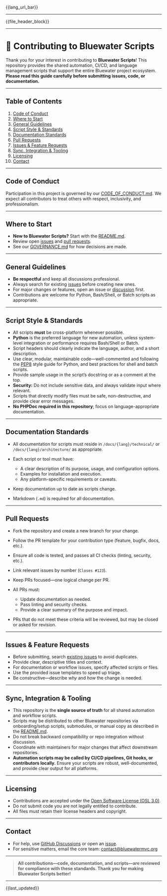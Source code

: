 <!-- Language Bar (automated on commit) -->
{{lang_url_bar}}

---

<!-- File Header Metadata Block -->
{{file_header_block}}

---

# 🌊 Contributing to Bluewater Scripts

Thank you for your interest in contributing to **Bluewater Scripts**!
This repository provides the shared automation, CI/CD, and language management scripts that support the entire Bluewater project ecosystem.
**Please read this guide carefully before submitting issues, code, or documentation.**

---

## Table of Contents

1. [Code of Conduct](#code-of-conduct)
2. [Where to Start](#where-to-start)
3. [General Guidelines](#general-guidelines)
4. [Script Style & Standards](#script-style--standards)
5. [Documentation Standards](#documentation-standards)
6. [Pull Requests](#pull-requests)
7. [Issues & Feature Requests](#issues--feature-requests)
8. [Sync, Integration & Tooling](#sync-integration--tooling)
9. [Licensing](#licensing)
10. [Contact](#contact)

---

## Code of Conduct

Participation in this project is governed by our 
[CODE_OF_CONDUCT.md](./CODE_OF_CONDUCT.md).
We expect all contributors to treat others with respect, inclusivity, and professionalism.

---

## Where to Start

* **New to Bluewater Scripts?** Start with the 
[README.md](README.md).
* Review open [issues](../../issues) and [pull requests](../../pulls).
* See our [GOVERNANCE.md](GOVERNANCE.md) for how decisions are made.

---

## General Guidelines

* **Be respectful** and keep all discussions professional.
* Always search for existing [issues](../../issues) before creating new ones.
* For major changes or features, open an issue or [discussion](../../discussions) first.
* Contributions are welcome for Python, Bash/Shell, or Batch scripts as appropriate.

---

## Script Style & Standards

* All scripts **must** be cross-platform whenever possible.
* **Python** is the preferred language for new automation, unless system-level integration or performance requires Bash/Shell or Batch.
* Script headers should clearly indicate the language, author, and a short description.
* Use clear, modular, maintainable code—well-commented and following the [PEP8](https://peps.python.org/pep-0008/) style guide for Python, and best practices for shell and batch scripts.
* Provide sample usage in the script’s docstring or as a comment at the top.
* **Security:** Do not include sensitive data, and always validate input where relevant.
* Scripts that directly modify files must be safe, non-destructive, and provide clear error messages.
* **No PHPDoc required in this repository**; focus on language-appropriate documentation.

---

## Documentation Standards

* All documentation for scripts must reside in `/docs/{lang}/technical/` or `/docs/{lang}/architecture/` as appropriate.
* Each script or tool must have:

    * A clear description of its purpose, usage, and configuration options.
    * Examples for installation and execution.
    * Any platform-specific requirements or caveats.
* Keep documentation up to date as scripts change.
* Markdown (`.md`) is required for all documentation.

---

## Pull Requests

* Fork the repository and create a new branch for your change.
* Follow the PR template for your contribution type (feature, bugfix, docs, etc.).
* Ensure all code is tested, and passes all CI checks (linting, security, etc.).
* Link relevant issues by number (`Closes #123`).
* Keep PRs focused—one logical change per PR.
* All PRs must:

    * Update documentation as needed.
    * Pass linting and security checks.
    * Provide a clear summary of the purpose and impact.
* PRs that do not meet these criteria will be reviewed, but may be closed or asked for revision.

---

## Issues & Feature Requests

* Before submitting, search [existing issues](../../issues) to avoid duplicates.
* Provide clear, descriptive titles and context.
* For documentation or workflow issues, specify affected scripts or files.
* Use the provided issue templates to speed up triage.
* Be constructive—describe *why* and *how* the change is needed.

---

## Sync, Integration & Tooling

* This repository is the **single source of truth** for all shared automation and workflow scripts.
* Scripts may be distributed to other Bluewater repositories via onboarding/setup scripts, submodules, or manual copy as described in the [README.md](./README.md).
* Do not break backward compatibility or repo integration without discussion.
* Coordinate with maintainers for major changes that affect downstream repositories.
* **Automation scripts may be called by CI/CD pipelines, Git hooks, or contributors locally.**
  Ensure your scripts are robust, well-documented, and provide clear output for all platforms.

---

## Licensing

* Contributions are accepted under the [Open Software License (OSL 3.0)](./LICENSE).
* Do not submit code you are not legally entitled to contribute.
* All files must retain their license headers and copyright.

---

## Contact

* For help, use [GitHub Discussions](../../discussions) or open an [issue](../../issues).
* For sensitive matters, email the core team: [contact@bluewatermvc.org](mailto:contact@bluewatermvc.org)

---

> **All contributions—code, documentation, and scripts—are reviewed for compliance with these standards.
> Thank you for making Bluewater Scripts better!**

---

{{last_updated}}
